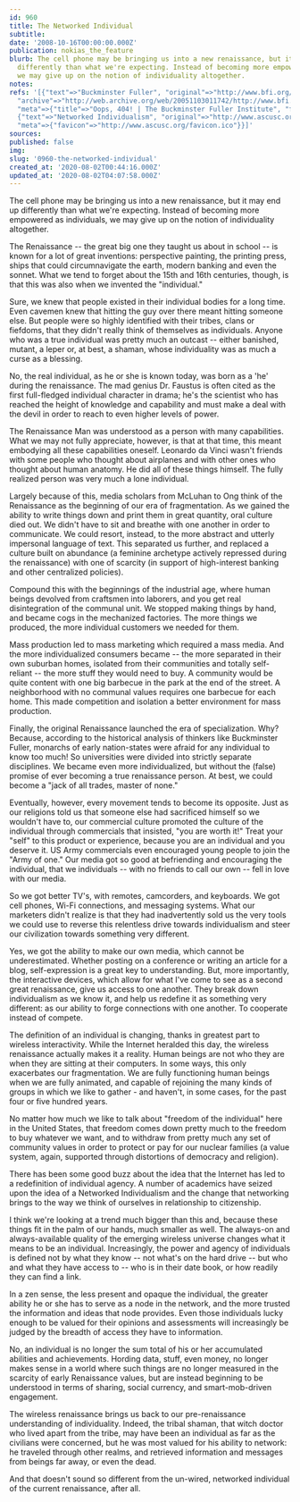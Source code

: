 ```yaml
---
id: 960
title: The Networked Individual
subtitle: 
date: '2008-10-16T00:00:00.000Z'
publication: nokias_the_feature
blurb: The cell phone may be bringing us into a new renaissance, but it may end up
  differently than what we're expecting. Instead of becoming more empowered as individuals,
  we may give up on the notion of individuality altogether.
notes: 
refs: '[{"text"=>"Buckminster Fuller", "original"=>"http://www.bfi.org/operating_manual.htm",
  "archive"=>"http://web.archive.org/web/20051103011742/http://www.bfi.org:80/operating_manual.htm",
  "meta"=>{"title"=>"Oops, 404! | The Buckminster Fuller Institute", "favicon"=>"https://www.bfi.org/sites/default/files/favicon_0_0.ico"}},
  {"text"=>"Networked Individualism", "original"=>"http://www.ascusc.org/jcmc/vol8/issue3/wellman.html",
  "meta"=>{"favicon"=>"http://www.ascusc.org/favicon.ico"}}]'
sources: 
published: false
img: 
slug: '0960-the-networked-individual'
created_at: '2020-08-02T00:44:16.000Z'
updated_at: '2020-08-02T04:07:58.000Z'
---
```

The cell phone may be bringing us into a new renaissance, but it may end up differently than what we're expecting. Instead of becoming more empowered as individuals, we may give up on the notion of individuality altogether.

  
The Renaissance -- the great big one they taught us about in school -- is known for a lot of great inventions: perspective painting, the printing press, ships that could circumnavigate the earth, modern banking and even the sonnet. What we tend to forget about the 15th and 16th centuries, though, is that this was also when we invented the "individual."

Sure, we knew that people existed in their individual bodies for a long time. Even cavemen knew that hitting the guy over there meant hitting someone else. But people were so highly identified with their tribes, clans or fiefdoms, that they didn't really think of themselves as individuals. Anyone who was a true individual was pretty much an outcast -- either banished, mutant, a leper or, at best, a shaman, whose individuality was as much a curse as a blessing.

No, the real individual, as he or she is known today, was born as a 'he' during the renaissance. The mad genius Dr. Faustus is often cited as the first full-fledged individual character in drama; he's the scientist who has reached the height of knowledge and capability and must make a deal with the devil in order to reach to even higher levels of power.

The Renaissance Man was understood as a person with many capabilities. What we may not fully appreciate, however, is that at that time, this meant embodying all these capabilities oneself. Leonardo da Vinci wasn't friends with some people who thought about airplanes and with other ones who thought about human anatomy. He did all of these things himself. The fully realized person was very much a lone individual.

Largely because of this, media scholars from McLuhan to Ong think of the Renaissance as the beginning of our era of fragmentation. As we gained the ability to write things down and print them in great quantity, oral culture died out. We didn't have to sit and breathe with one another in order to communicate. We could resort, instead, to the more abstract and utterly impersonal language of text. This separated us further, and replaced a culture built on abundance (a feminine archetype actively repressed during the renaissance) with one of scarcity (in support of high-interest banking and other centralized policies).

Compound this with the beginnings of the industrial age, where human beings devolved from craftsmen into laborers, and you get real disintegration of the communal unit. We stopped making things by hand, and became cogs in the mechanized factories. The more things we produced, the more individual customers we needed for them.

Mass production led to mass marketing which required a mass media. And the more individualized consumers became -- the more separated in their own suburban homes, isolated from their communities and totally self-reliant -- the more stuff they would need to buy. A community would be quite content with one big barbecue in the park at the end of the street. A neighborhood with no communal values requires one barbecue for each home. This made competition and isolation a better environment for mass production.

Finally, the original Renaissance launched the era of specialization. Why? Because, according to the historical analysis of thinkers like Buckminster Fuller, monarchs of early nation-states were afraid for any individual to know too much! So universities were divided into strictly separate disciplines. We became even more individualized, but without the (false) promise of ever becoming a true renaissance person. At best, we could become a "jack of all trades, master of none."

Eventually, however, every movement tends to become its opposite. Just as our religions told us that someone else had sacrificed himself so we wouldn't have to, our commercial culture promoted the culture of the individual through commercials that insisted, "you are worth it!" Treat your "self" to this product or experience, because you are an individual and you deserve it. US Army commercials even encouraged young people to join the "Army of one." Our media got so good at befriending and encouraging the individual, that we individuals -- with no friends to call our own -- fell in love with our media.

So we got better TV's, with remotes, camcorders, and keyboards. We got cell phones, Wi-Fi connections, and messaging systems. What our marketers didn't realize is that they had inadvertently sold us the very tools we could use to reverse this relentless drive towards individualism and steer our civilization towards something very different.

Yes, we got the ability to make our own media, which cannot be underestimated. Whether posting on a conference or writing an article for a blog, self-expression is a great key to understanding. But, more importantly, the interactive devices, which allow for what I've come to see as a second great renaissance, give us access to one another. They break down individualism as we know it, and help us redefine it as something very different: as our ability to forge connections with one another. To cooperate instead of compete.

The definition of an individual is changing, thanks in greatest part to wireless interactivity. While the Internet heralded this day, the wireless renaissance actually makes it a reality. Human beings are not who they are when they are sitting at their computers. In some ways, this only exacerbates our fragmentation. We are fully functioning human beings when we are fully animated, and capable of rejoining the many kinds of groups in which we like to gather - and haven't, in some cases, for the past four or five hundred years.

No matter how much we like to talk about "freedom of the individual" here in the United States, that freedom comes down pretty much to the freedom to buy whatever we want, and to withdraw from pretty much any set of community values in order to protect or pay for our nuclear families (a value system, again, supported through distortions of democracy and religion).

There has been some good buzz about the idea that the Internet has led to a redefinition of individual agency. A number of academics have seized upon the idea of a Networked Individualism and the change that networking brings to the way we think of ourselves in relationship to citizenship.

I think we're looking at a trend much bigger than this and, because these things fit in the palm of our hands, much smaller as well. The always-on and always-available quality of the emerging wireless universe changes what it means to be an individual. Increasingly, the power and agency of individuals is defined not by what they know -- not what's on the hard drive -- but who and what they have access to -- who is in their date book, or how readily they can find a link.

In a zen sense, the less present and opaque the individual, the greater ability he or she has to serve as a node in the network, and the more trusted the information and ideas that node provides. Even those individuals lucky enough to be valued for their opinions and assessments will increasingly be judged by the breadth of access they have to information.

No, an individual is no longer the sum total of his or her accumulated abilities and achievements. Hording data, stuff, even money, no longer makes sense in a world where such things are no longer measured in the scarcity of early Renaissance values, but are instead beginning to be understood in terms of sharing, social currency, and smart-mob-driven engagement.

The wireless renaissance brings us back to our pre-renaissance understanding of individuality. Indeed, the tribal shaman, that witch doctor who lived apart from the tribe, may have been an individual as far as the civilians were concerned, but he was most valued for his ability to network: he traveled through other realms, and retrieved information and messages from beings far away, or even the dead.

And that doesn't sound so different from the un-wired, networked individual of the current renaissance, after all.
